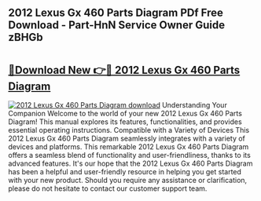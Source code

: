 ## 2012 Lexus Gx 460 Parts Diagram PDf Free Download - Part-HnN Service Owner Guide zBHGb

# <h2><a href="http://dfhbuz.blite.top/?on=2012+Lexus+Gx+460+Parts+Diagram">🔗Download New 👉🔴 2012 Lexus Gx 460 Parts Diagram</a></h2>

[![2012 Lexus Gx 460 Parts Diagram download](https://i.imgur.com/lujVjoI.png)](http://dfhbuz.blite.top/?on=2012+Lexus+Gx+460+Parts+Diagram)
Understanding Your Companion Welcome to the world of your new 2012 Lexus Gx 460 Parts Diagram! This manual explores its features, functionalities, and provides essential operating instructions. Compatible with a Variety of Devices This 2012 Lexus Gx 460 Parts Diagram seamlessly integrates with a variety of devices and platforms. This remarkable 2012 Lexus Gx 460 Parts Diagram offers a seamless blend of functionality and user-friendliness, thanks to its advanced features. It's our hope that the 2012 Lexus Gx 460 Parts Diagram has been a helpful and user-friendly resource in helping you get started with your new product. Should you require any assistance or clarification, please do not hesitate to contact our customer support team.
